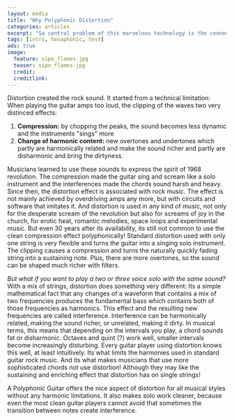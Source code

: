 ```yaml
---
layout: media
title: "Why Polyphonic Distortion"
categories: articles
excerpt: "Sa central problem of this marvelous technology is the connection between instrument and amplifier"
tags: [intro, hexaphonic, test]
ads: true
image:
  feature: sipo_flames.jpg
  teaser: sipo_flames.jpg
  credit: 
  creditlink: 
---
```


Distortion created the rock sound. It started from a technical limitation: When playing the guitar amps too loud, the clipping of the waves two very distinced effects:

1. <b>Compression:</b> by chopping the peaks, the sound becomes less dynamic and the instruments "sings" more
2. <b>Change of harmonic content:</b> new overtones and undertones which partly are harmonically related and make the sound richer and partly are disharmonic and bring the dirtyness.

Musicians learned to use these sounds to express the spirit of 1968 revolution. The compression made the guitar sing and scream like a solo instrument and the interferences made the chords sound harsh and heavy. Since then, the distortion effect is associated with rock music. The effect is not mainly achieved by overdriving amps any more, but with circuits and software that imitates it. And distortion is used in any kind of music, not only for the desperate scream of the revolution but also for screams of joy in the church, for erotic heat, romantic melodies, space loops and experimental music.
But even 30 years after its availability, its still not common to use the clean compression effect polyphonically!
Standard distortion used with only one string is very flexible and turns the guitar into a singing solo instrument. The clipping causes a compression and turns the naturally quickly fading string into a sustaining note. Plus, there are more overtones, so the sound can be shaped much richer with filters.

<i>But what if you want to play a two or three voice solo with the same sound?</i>
With a mix of strings, distortion does something very different: Its a simple mathematical fact that any changes of a waveform that contains a mix of two frequencies produces the fundamental bass which contains both of those frequencies as harmonics. This effect and the resulting new frequencies are called interference. Interference can be harmonically related, making the sound richer, or unrelated, making it dirty. In musical terms, this means that depending on the intervals you play, a chord sounds fat or disharmonic. Octaves and quint (?) work well, smaller intervals become increasingly disturbing. Every guitar player using distortion knows this well, at least intuitively. Its what limits the harmonies used in standard guitar rock music. And its what makes musicians that use more sophisticated chords not use distortion! Although they may like the sustaining and enriching effect that distortion has on single strings!

A Polyphonic Guitar offers the nice aspect of distortion for all musical styles without any harmonic limitations. It also makes solo work cleaner, because even the most clean guitar players cannot avoid that sometimes the transition between notes create interference.